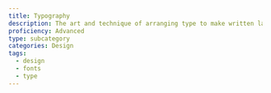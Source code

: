 ```yaml
---
title: Typography
description: The art and technique of arranging type to make written language readable and appealing
proficiency: Advanced
type: subcategory
categories: Design
tags:
  - design
  - fonts
  - type
---
```

